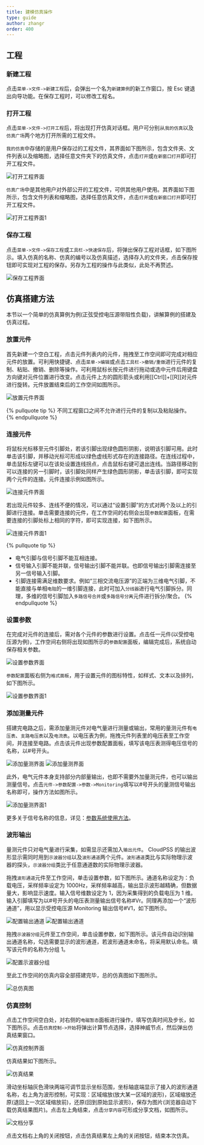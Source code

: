 ```yaml
---
title: 建模仿真操作
type: guide
author: zhangr
order: 400
---
```


## 工程

### 新建工程

点击`菜单->文件->新建工程`后，会弹出一个名为`新建算例`的新工作窗口，按 Esc 键退出向导功能。在保存工程时，可以修改工程名。

### 打开工程

点击`菜单->文件->打开工程`后，将出现打开仿真对话框。用户可分别从`我的仿真`以及`仿真广场`两个地方打开所需的工程文件。

`我的仿真`中存储的是用户保存过的工程文件，其界面如下图所示，包含文件夹、文件列表以及缩略图，选择任意文件夹下的仿真文件，点击`打开`或`在新窗口打开`即可打开工程文件。

![打开工程界面](User3/J1.png '打开我的仿真对应的界面')

`仿真广场`中是其他用户对外部公开的工程文件，可供其他用户使用。其界面如下图所示，包含文件列表和缩略图，选择任意仿真文件，点击`打开`或`在新窗口打开`即可打开工程文件。

![打开工程界面1](User3/J2.png '打开仿真广场对应的界面')

### 保存工程

点击`菜单->文件->保存工程`或`工具栏->快速保存`后，将弹出保存工程对话框，如下图所示。填入仿真的名称、仿真的编号以及仿真描述，选择存入的文件夹，点击保存按钮即可实现对工程的保存。另存为工程的操作与此类似，此处不再赘述。

![保存工程界面](User3/J3.png '保存工程的界面 ')

## 仿真搭建方法

本节以一个简单的仿真算例为例(正弦受控电压源带阻性负载)，讲解算例的搭建及仿真过程。

### 放置元件

首先新建一个空白工程，点击元件列表内的元件，拖拽至工作空间即可完成对相应元件的放置。可利用快捷键、点击`菜单->编辑`或点击`工具栏->撤销/重做`进行元件的复制、粘贴、撤销、删除等操作。可利用鼠标长按元件进行拖动或选中元件后用键盘方向键对元件位置进行改变。点击元件上方的圆形箭头或利用[[Ctrl]]+[[R]]对元件进行旋转。元件放置结束后的工作空间如图所示。

![放置元件界面](User3/J4.png '放置元件界面')

{% pullquote tip %}
不同工程窗口之间不允许进行元件的复制以及粘贴操作。
{% endpullquote %}

### 连接元件

将鼠标光标移至元件引脚处，若该引脚出现绿色圆形阴影，说明该引脚可用。此时单击该引脚，并移动光标可形成以绿色虚线形式存在的连接路径。在连线过程中，单击鼠标左键可以在该处设置连线拐点，点击鼠标右键可退出连线。当路径移动到可以连接的另一引脚时，该引脚处同样产生绿色圆形阴影，单击该引脚，即可实现两个元件的连接。元件连接示例如图所示。

![连接元件界面](User3/J5.png '使用连线连接元件')

若出现元件较多、连线不便的情况，可以通过“设置引脚”的方式对两个及以上的引脚进行连接。单击需要连接的元件，在工作空间的右侧会出现`参数配置`面板，在需要连接的引脚处标上相同的字符，即可实现连接，如下图所示。

![连接元件界面1](User3/J6.png '使用设置引脚连接元件')

{% pullquote tip %}

- 电气引脚与信号引脚不能互相连接。
- 信号输入引脚不能并联，信号输出引脚不能并联。也即信号输出引脚需连接至另一信号输入引脚。
- 引脚连接需满足维数要求。例如“三相交流电压源”的正端为三维电气引脚，不能直接与单相`电阻`的一维引脚连接，此时可加入`分线器`进行电气引脚拆分。同理，多维的信号引脚加入`多路信号合并`或`多路信号分离`元件进行拆分/聚合。
  {% endpullquote %}

### 设置参数

在完成对元件的连接后，需对各个元件的参数进行设置。点击任一元件(以受控电压源为例)，工作空间右侧将出现如图所示的`参数配置`面板，编辑完成后，系统自动保存相关参数。

![设置参数界面](User3/J7.png '设置参数界面')

`参数配置`面板右侧为`格式面板`，用于设置元件的图标特性，如样式、文本以及排列，如下图所示。

![设置参数界面1](User3/J8.png '格式面板界面')

### 添加测量元件

搭建完电路之后，需添加量测元件对电气量进行测量或输出，常用的量测元件有`电压表`、`支路电压表`以及`电流表`。以电压表为例，拖拽元件列表里的电压表至工作空间，并连接至电路。点击该元件出现参数配置面板，填写该电压表测得电压信号的名称，以#号开头。

![添加量测界面](User3/J9.png '添加电压表至工作空间')
![添加量测界面](User3/J10.png '配置电压表信号名称')

此外，电气元件本身支持部分内部量输出，也即不需要外加量测元件，也可以输出测量信号。点击`元件->参数配置->参数->Monitoring`填写以#号开头的量测信号输出名称即可，操作方法如图所示。

![添加量测界面1](User3/J11.png '使用元件内部量输出')

更多关于信号名称的信息，详见：[参数系统使用方法](../features/ParameterSystem.html)。

### 波形输出

量测元件只对电气量进行采集，如需显示还需加入`输出元件`。 CloudPSS 的输出波形显示需同时用到`示波器分组`以及`波形通道`两个元件。`波形通道`类比与实际物理示波器的探头，`示波器分组`类比于任意通道数的实际物理示波器。

拖拽`波形通道`元件至工作空间，单击设置参数，如下图所示。通道名称设定为：负载电压，采样频率设定为 1000Hz，采样频率越高，输出显示波形越精确，但数据量大，影响显示速度。输入信号维数设定为 1，因为采集得到的负载电压为 1 维。输入引脚填写为以#号开头的电压表测量输出信号名称#Vr。同理再添加一个“波形通道”，用以显示受控电压源 Monitoring 输出信号#V1，如下图所示。

![配置输出通道](User3/J12.png '配置输出通道Vr')
![配置输出通道](User3/J13.png '配置输出通道V1')

拖拽`示波器分组`元件至工作空间，单击设置参数，如下图所示。该元件自动识别输出通道名称，勾选需要显示的波形通道，若波形通道未命名，将采用默认命名。填写该元件的名称为分组 1。

![配置示波器分组](User3/J14.png '配置示波器分组')

至此工作空间的仿真内容全部搭建完毕，总的仿真图如下图所示。

![总仿真图](User3/J15.png '总仿真图')

### 仿真控制

点击工作空间空白处，对右侧的`电磁暂态`面板进行操作，填写仿真时间及步长，如下图所示。点击`仿真控制->开始`将弹出计算节点选择，选择神威节点，然后弹出仿真结果窗口。

![仿真控制界面](User3/J16.png '仿真控制界面')

仿真结果如下图所示。

![仿真结果](User3/J17.png '仿真结果')

滑动坐标轴灰色滑块两端可调节显示坐标范围，坐标轴底端显示了接入的波形通道名称，右上角为波形控制，可实现：区域缩放(放大某一区域的波形)，区域缩放还原(退回上一次区域缩放前)，还原(回到原始显示波形)，保存为图片(浏览器自动下载仿真结果图片)。点击左上角结束，点击`分享内容`可形成分享文档，如图所示。

![文档分享](User3/J18.png '文档分享')

点击文档右上角的关闭按钮，点击仿真结果左上角的关闭按钮，结束本次仿真。
